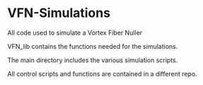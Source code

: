 # VFN-Simulations
All code used to simulate a Vortex Fiber Nuller

VFN_lib contains the functions needed for the simulations.

The main directory includes the various simulation scripts.

All control scripts and functions are contained in a different repo.